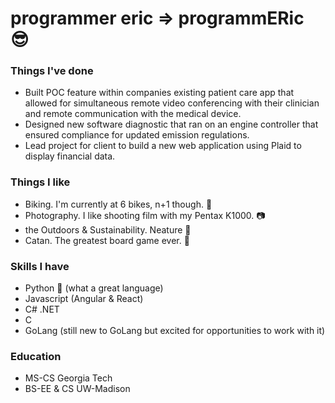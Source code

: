 # programmer eric => programmERic 😎

### Things I've done
- Built POC feature within companies existing patient care app that allowed for simultaneous remote video conferencing with their clinician and remote communication with the medical device.
- Designed new software diagnostic that ran on an engine controller that ensured compliance for updated emission regulations.
- Lead project for client to build a new web application using Plaid to display financial data.

### Things I like
- Biking. I'm currently at 6 bikes, n+1 though. 🚴
- Photography. I like shooting film with my Pentax K1000. 📷
- the Outdoors & Sustainability. Neature 🌲
- Catan. The greatest board game ever. 🎲

### Skills I have
- Python 🐍 (what a great language)
- Javascript (Angular & React)
- C# .NET
- C
- GoLang (still new to GoLang but excited for opportunities to work with it)

### Education
- MS-CS Georgia Tech
- BS-EE & CS UW-Madison
